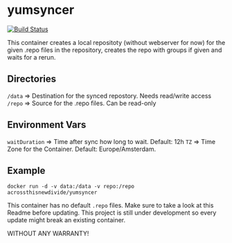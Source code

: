 # yumsyncer

[![Build Status](https://travis-ci.com/McKaiz/yumsyncer.svg?branch=main)](https://travis-ci.com/McKaiz/yumsyncer)

This container creates a local repositoty (without webserver for now) for the given .repo files in the repository, creates the repo with groups if given and waits for a rerun.

## Directories

`/data` => Destination for the synced repostory. Needs read/write access
`/repo` => Source for the .repo files. Can be read-only

## Environment Vars

`waitDuration` => Time after sync how long to wait. Default: 12h
`TZ` => Time Zone for the Container. Default: Europe/Amsterdam.

## Example

`docker run -d -v data:/data -v repo:/repo acrossthisnewdivide/yumsyncer`

This container has no default `.repo` files.
Make sure to take a look at this Readme before updating. This project is still under development so every update might break an existing container.

WITHOUT ANY WARRANTY!
